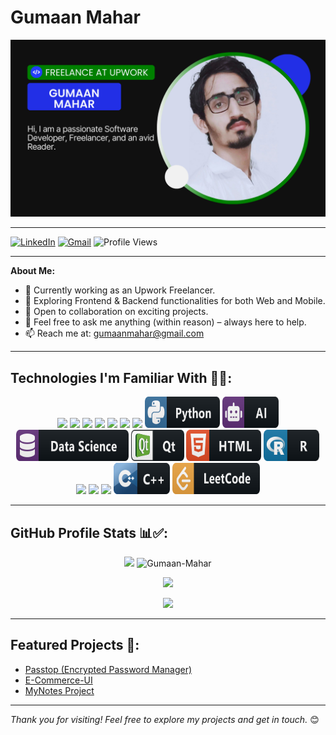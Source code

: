 # Gumaan Mahar

![Header](./main-display-image.png)

---

[![LinkedIn](https://img.shields.io/badge/linkedin-%230077B5.svg?&style=for-the-badge&logo=linkedin&logoColor=white)](https://www.linkedin.com/in/gumaan-mahar/)
[![Gmail](https://img.shields.io/badge/gmail-%23EE0000.svg?&style=for-the-badge&logo=gmail&logoColor=white)](mailto:gumaanmahar@gmail.com) 
![Profile Views](https://komarev.com/ghpvc/?username=Gumaan-Mahar&color=blue&style=for-the-badge)

---

**About Me:**
- 🔭 Currently working as an Upwork Freelancer.
- 🌱 Exploring Frontend & Backend functionalities for both Web and Mobile.
- 🤝 Open to collaboration on exciting projects.
- 💬 Feel free to ask me anything (within reason) – always here to help.
- 📫 Reach me at: gumaanmahar@gmail.com

---

## Technologies I'm Familiar With 🚀✅:

<p align="center">
  <img src="https://img.shields.io/badge/Flutter-%2302569B.svg?style=for-the-badge&logo=Flutter&logoColor=white">
  <img src="https://img.shields.io/badge/react-%2320232a.svg?style=for-the-badge&logo=react&logoColor=%2361DAFB">
  <img src="https://img.shields.io/badge/Firebase-039BE5?style=for-the-badge&logo=Firebase&logoColor=white">
  <img src="https://img.shields.io/badge/tailwindcss-%2338B2AC.svg?style=for-the-badge&logo=tailwind-css&logoColor=white">
  <img src="https://img.shields.io/badge/Next-black?style=for-the-badge&logo=next.js&logoColor=white">
  <img src="https://img.shields.io/badge/node.js-6DA55F?style=for-the-badge&logo=node.js&logoColor=white">
  <img src="https://img.shields.io/badge/dart-%230175C2.svg?style=for-the-badge&logo=dart&logoColor=white">
  <img src="https://raw.githubusercontent.com/MikeCodesDotNET/ColoredBadges/master/svg/dev/languages/python.svg" alt="python" width="120" height="50">
  <img src="https://github.com/MikeCodesDotNET/ColoredBadges/raw/master/svg/dev/misc/ai.svg" alt="AI" width="90" height="50">
  <img src="https://github.com/MikeCodesDotNET/ColoredBadges/raw/master/svg/dev/misc/datascience.svg" alt="datascience" width="180" height="50">
  <img src="https://raw.githubusercontent.com/MikeCodesDotNET/ColoredBadges/master/svg/dev/frameworks/qt.svg" alt="qt" width="85" height="50">
  <img src="https://github.com/MikeCodesDotNET/ColoredBadges/raw/master/svg/dev/languages/html.svg" alt="html5"  width="120" height="50">
  <img src="https://github.com/MikeCodesDotNET/ColoredBadges/raw/master/svg/dev/languages/r.svg" alt="r" width="90" height="50">
  <img src="https://img.shields.io/badge/javascript-%23323330.svg?style=for-the-badge&logo=javascript&logoColor=%23F7DF1E">
  <img src="https://img.shields.io/badge/html5-%23E34F26.svg?style=for-the-badge&logo=html5&logoColor=white">
  <img src="https://img.shields.io/badge/css3-%231572B6.svg?style=for-the-badge&logo=css3&logoColor=white">
  <img src="https://github.com/MikeCodesDotNET/ColoredBadges/raw/master/svg/dev/languages/cpp.svg" alt="cpp" width="90" height="50">
  <img src="https://github.com/MikeCodesDotNET/ColoredBadges/raw/master/svg/dev/services/leetcode.svg" alt="leetcode" width="140" height="50">
  <!-- Add more technologies here -->
</p>

---

## GitHub Profile Stats 📊✅:

<p align="center"> 
  <img src="https://github-readme-stats.vercel.app/api?username=Gumaan-Mahar&show_icons=true&theme=tokyonight&count_private=true" width="445" />
  <img src="https://github-readme-stats.vercel.app/api/top-langs/?username=Gumaan-Mahar&hide=TeX,OpenEdge%20ABL&layout=compact&show_icons=true&theme=tokyonight&count_private=true" alt="Gumaan-Mahar" width="390"/>
</p>

<p align="center"> 
  <img src="https://github-readme-streak-stats.herokuapp.com/?user=Gumaan-Mahar&theme=blue-green" />
</p>

<p align="center"> 
   <img src= "https://github-profile-trophy.vercel.app/?username=Gumaan-Mahar&theme=onedark" />
</p>

---

## Featured Projects 🚀:

- [Passtop (Encrypted Password Manager)](https://github.com/Gumaan-Mahar/Passtop)
- [E-Commerce-UI](https://github.com/Gumaan-Mahar/e-commerce-ui)
- [MyNotes Project](https://github.com/Gumaan-Mahar/MyNotes)

---

*Thank you for visiting! Feel free to explore my projects and get in touch.* 😊
